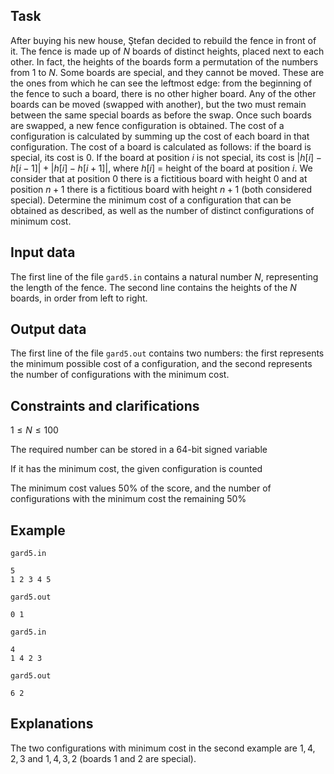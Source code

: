 ## Task

After buying his new house, Ştefan decided to rebuild the fence in front of it. The fence is made up of $N$ boards of distinct heights, placed next to each other. In fact, the heights of the boards form a permutation of the numbers from $1$ to $N$. Some boards are special, and they cannot be moved. These are the ones from which he can see the leftmost edge: from the beginning of the fence to such a board, there is no other higher board. Any of the other boards can be moved (swapped with another), but the two must remain between the same special boards as before the swap. Once such boards are swapped, a new fence configuration is obtained. The cost of a configuration is calculated by summing up the cost of each board in that configuration. The cost of a board is calculated as follows: if the board is special, its cost is $0$. If the board at position $i$ is not special, its cost is $|h[i]-h[i-1]| + |h[i]-h[i+1]|$, where $h[i]$ = height of the board at position $i$. We consider that at position $0$ there is a fictitious board with height $0$ and at position $n+1$ there is a fictitious board with height $n+1$ (both considered special). Determine the minimum cost of a configuration that can be obtained as described, as well as the number of distinct configurations of minimum cost.

## Input data

The first line of the file `gard5.in` contains a natural number $N$, representing the length of the fence. The second line contains the heights of the $N$ boards, in order from left to right.

## Output data

The first line of the file `gard5.out` contains two numbers: the first represents the minimum possible cost of a configuration, and the second represents the number of configurations with the minimum cost.

## Constraints and clarifications

$1 \leq N \leq 100$

The required number can be stored in a $64$-bit signed variable

If it has the minimum cost, the given configuration is counted

The minimum cost values $50\%$ of the score, and the number of configurations with the minimum cost the remaining $50\%$

## Example

`gard5.in`

```
5
1 2 3 4 5
```

`gard5.out`

```
0 1
```

`gard5.in`

```
4
1 4 2 3
```

`gard5.out`

```
6 2
```

## Explanations

The two configurations with minimum cost in the second example are $1,4,2,3$ and $1,4,3,2$ (boards $1$ and $2$ are special).